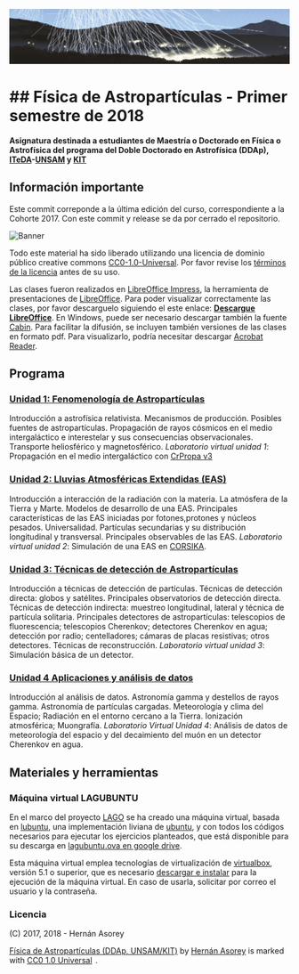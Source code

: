 ![Banner](materiales/banner.png)

# ## Física de Astropartículas - Primer semestre de 2018

**Asignatura destinada a estudiantes de Maestría o Doctorado en Física o Astrofísica del programa del Doble Doctorado en Astrofísica (DDAp), [ITeDA](http://www.iteda.cnea.gov.ar/)-[UNSAM](http://www.unsam.edu.ar/) y [KIT](https://www.kit.edu/)**

## Información importante

Este commit correponde a la última edición del curso, correspondiente a la Cohorte 2017. Con este commit y release se da por cerrado el repositorio.

![Banner](https://mirrors.creativecommons.org/presskit/buttons/88x31/png/cc-zero.png)

Todo este material ha sido liberado utilizando una licencia de dominio público creative commons [CC0-1.0-Universal](https://creativecommons.org/publicdomain/zero/1.0/). Por favor revise los [términos de la licencia](#licencia) antes de su uso.

Las clases fueron realizados en [LibreOffice Impress](https://es.libreoffice.org/descubre/impress/), la herramienta de presentaciones de [LibreOffice](https://es.libreoffice.org/). Para poder visualizar correctamente las clases, por favor descarguelo siguiendo el este enlace: **[Descargue LibreOffice](https://es.libreoffice.org/descarga/libreoffice-estable/)**. En Windows, puede ser necesario descargar también la fuente [Cabin](https://www.fontsquirrel.com/fonts/download/cabin). Para facilitar la difusión, se incluyen también versiones de las clases en formato pdf. Para visualizarlo, podría necesitar descargar [Acrobat Reader](https://get.adobe.com/es/reader).

## Programa

### [Unidad 1: Fenomenología de Astropartículas](clases/)
Introducción a astrofísica relativista. Mecanismos de producción. Posibles fuentes de astropartículas. Propagación de rayos cósmicos en el medio intergaláctico e interestelar y sus consecuencias observacionales. Transporte heliosférico y magnetosférico. *Laboratorio virtual unidad 1*: Propagación en el medio intergaláctico con [CrPropa v3](https://github.com/CRPropa/CRPropa3/wiki/)

### [Unidad 2: Lluvias Atmosféricas Extendidas (EAS)](clases/)
Introducción a interacción de la radiación con la materia. La atmósfera de la Tierra y Marte. Modelos de desarrollo de una EAS. Principales características de las EAS iniciadas por fotones,protones y núcleos pesados. Universalidad. Partículas secundarias y su distribución longitudinal y transversal. Principales observables de las EAS. *Laboratorio virtual unidad 2*: Simulación de una EAS en [CORSIKA](http://www-ik.fzk.de/corsika/).

### [Unidad 3: Técnicas de detección de Astropartículas](clases/)
Introducción a técnicas de detección de partículas. Técnicas de detección directa: globos y satélites. Principales observatorios de detección directa. Técnicas de detección indirecta: muestreo longitudinal, lateral y técnica de partícula solitaria. Principales detectores de astropartículas: telescopios de fluorescencia; telescopios Cherenkov; detectores Cherenkov en agua; detección por radio; centelladores; cámaras de placas resistivas; otros detectores. Técnicas de reconstrucción. *Laboratorio virtual unidad 3*: Simulación básica de un detector.

### [Unidad 4 Aplicaciones y análisis de datos](clases/)
Introducción al análisis de datos. Astronomía gamma y destellos de rayos gamma. Astronomía de partículas cargadas. Meteorología y clima del Espacio; Radiación en el entorno cercano a la Tierra. Ionización atmosférica; Muongrafía. *Laboratorio Virtual Unidad 4*: Análisis de datos de meteorología del espacio y del decaimiento del muón en un detector Cherenkov en agua.

## Materiales y herramientas

### Máquina virtual LAGUBUNTU

En el marco del proyecto [LAGO](http://lagoproject.org/) se ha creado una máquina virtual, basada en [lubuntu](http://lubuntu.net/), una implementación liviana de [ubuntu](https://www.ubuntu.com/), y con todos los códigos necesarios para ejecutar los ejercicios planteados, que está disponible para su descarga en [lagubuntu.ova en google drive](https://drive.google.com/file/d/0B0dvJZDeK85fM0JYbDhBeFlkems/view?usp=sharing).

Esta máquina virtual emplea tecnologías de virtualización de [virtualbox](https://www.virtualbox.org/), versión 5.1 o superior, que es necesario [descargar e instalar](https://www.virtualbox.org/wiki/Downloads) para la ejecución de la máquina virtual. En caso de usarla, solicitar por correo el usuario y la contraseña.


### Licencia

(C) 2017, 2018 - Hernán Asorey

<p xmlns:cc="http://creativecommons.org/ns#" xmlns:dct="http://purl.org/dc/terms/"><a property="dct:title" rel="cc:attributionURL" href="https://github.com/asoreyh/fisica-de-astroparticulas">Física de Astropartículas (DDAp, UNSAM/KIT)</a> by <a rel="cc:attributionURL dct:creator" property="cc:attributionName" href="https://github.com/asoreyh/">Hernán Asorey</a> is marked with <a href="https://creativecommons.org/publicdomain/zero/1.0/?ref=chooser-v1" target="_blank" rel="license noopener noreferrer" style="display:inline-block;">CC0 1.0 Universal<img style="height:22px!important;margin-left:3px;vertical-align:text-bottom;" src="https://mirrors.creativecommons.org/presskit/icons/cc.svg?ref=chooser-v1" alt=""><img style="height:22px!important;margin-left:3px;vertical-align:text-bottom;" src="https://mirrors.creativecommons.org/presskit/icons/zero.svg?ref=chooser-v1" alt=""></a>.</p>